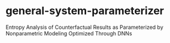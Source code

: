 # general-system-parameterizer
Entropy Analysis of Counterfactual Results as Parameterized by Nonparametric Modeling Optimized Through DNNs
